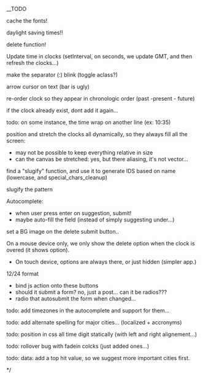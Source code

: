 __TODO

cache the fonts!

daylight saving times!!

delete function!

Update time in clocks (setInterval, on seconds, we update GMT, and then refresh the clocks...)

make the separator (:) blink (toggle aclass?)

arrow cursor on text (bar is ugly)

re-order clock so they appear in chronologic order (past -present - future)

if the clock already exist, dont add it again...

todo: on some instance, the time wrap on another line (ex: 10:35)

position and stretch the clocks all dynamically, so they always fill all the screen: 
 - may not be possible to keep everything relative in size
 - can the canvas be stretched: yes, but there aliasing, it's not vector...

find a "slugify" function, and use it to generate IDS based on name (lowercase, and special_chars_cleanup)

slugify the pattern
	


Autocomplete: 
 - when user press enter on suggestion, submit!
 - maybe auto-fill the field (instead of simply suggesting under...)

set a BG image on the delete submit button..

On a mouse device only, we only show the delete option when the clock is overed (it shows option).
 - On touch device, options are always there, or just hidden (simpler app.)


12/24 format
 - bind js action onto these buttons
 - should it submit a form? no, just a post... can it be radios???
 - radio that autosubmit the form when changed...


todo: add timezones in the autocomplete and support for them...

todo: add alternate spelling for major cities... (localized + accronyms)


todo: position in css all time digit statically (with left and right alignement...)

todo: rollover bug with fadein colcks (just added ones...)

todo: data: add a top hit value, so we suggest more important cities first.

*/







